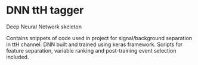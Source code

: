 # DNN ttH tagger
Deep Neural Network skeleton

Contains snippets of code used in project for signal/background separation in ttH channel.
DNN built and trained using keras framework.
Scripts for feature separation, variable ranking and post-training event selection included.
